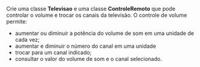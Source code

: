 Crie uma classe **Televisao** e uma classe **ControleRemoto** que pode controlar o
volume e trocar os canais da televisão. O controle de volume permite:
- aumentar ou diminuir a potência do volume de som em uma unidade de cada vez;
- aumentar e diminuir o número do canal em uma unidade
- trocar para um canal indicado;
- consultar o valor do volume de som e o canal selecionado.
